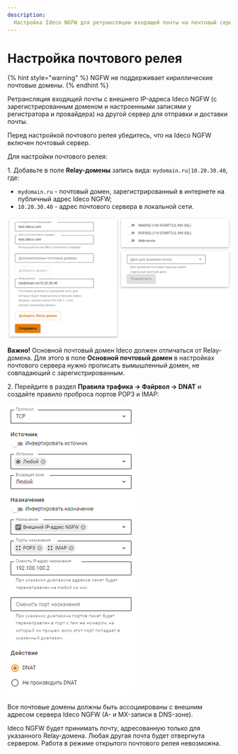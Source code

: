```yaml
---
description: 
  Настройка Ideco NGFW для ретрансляции входящей почты на почтовый сервер в локальной сети.
---
```


# Настройка почтового релея

{% hint style="warning" %}
NGFW не поддерживает кириллические почтовые домены.
{% endhint %}

Ретрансляция входящей почты с внешнего IP-адреса Ideco NGFW (с зарегистрированным доменом и настроенными записями у регистратора и провайдера) на другой сервер для отправки и доставки почты.

Перед настройкой почтового релея убедитесь, что на Ideco NGFW включен почтовый сервер.

Для настройки почтового релея:

1\. Добавьте в поле **Relay-домены** запись вида: `mydomain.ru|10.20.30.40`, где:

* `mydomain.ru` - почтовый домен, зарегистрированный в интернете на публичный адрес Ideco NGFW;
* `10.20.30.40` - адрес почтового сервера в локальной сети.

![](../../../.gitbook/assets/mail-relay-settings.png)

**Важно!** Основной почтовый домен Ideco должен отличаться от Relay-домена. Для этого в поле **Основной почтовый домен** в настройках почтового сервера нужно прописать вымышленный домен, не совпадающий с зарегистрированным.

2\. Перейдите в раздел **Правила трафика -> Файрвол -> DNAT** и создайте правило проброса портов POP3 и IMAP:

![](../../../.gitbook/assets/mail-relay-settings1.png)

Все почтовые домены должны быть ассоциированы с внешним адресом сервера Ideco NGFW (A- и MX-записи в DNS-зоне).

Ideco NGFW будет принимать почту, адресованную только для указанного Relay-домена. Любая другая почта будет отвергнута сервером. Работа в режиме открытого почтового релея невозможна.
